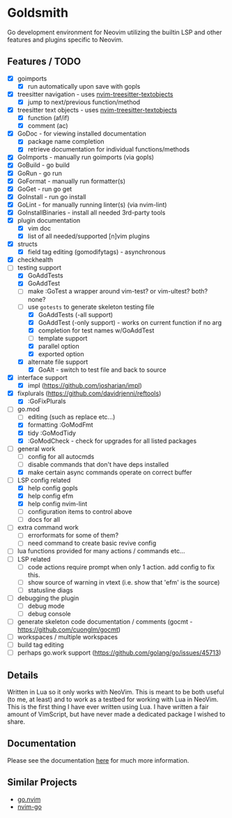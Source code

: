# Goldsmith

Go development environment for Neovim utilizing the builtin LSP and other features and plugins specific to Neovim.

## Features / TODO
- [x] goimports
    - [x] run automatically upon save with gopls
- [x] treesitter navigation - uses [nvim-treesitter-textobjects](https://github.com/nvim-treesitter/nvim-treesitter-textobjects)
    - [x] jump to next/previous function/method
- [x] treesitter text objects - uses [nvim-treesitter-textobjects](https://github.com/nvim-treesitter/nvim-treesitter-textobjects)
    - [x] function (af/if)
    - [x] comment (ac)
- [x] GoDoc - for viewing installed documentation
    - [x] package name completion
    - [x] retrieve documentation for individual functions/methods
- [x] GoImports - manually run goimports (via gopls)
- [x] GoBuild  - go build
- [x] GoRun - go run
- [x] GoFormat - manually run formatter(s)
- [x] GoGet - run go get
- [x] GoInstall - run go install
- [x] GoLint - for manually running linter(s) (via nvim-lint)
- [x] GoInstallBinaries - install all needed 3rd-party tools
- [x] plugin documentation
    - [x] vim doc
    - [x] list of all needed/supported [n]vim plugins
- [x] structs
    - [x] field tag editing (gomodifytags) - asynchronous
- [x] checkhealth
- [ ] testing support
    - [x] GoAddTests
    - [x] GoAddTest
    - [ ] make :GoTest a wrapper around vim-test? or vim-ultest? both? none?
    - [ ] use `gotests` to generate skeleton testing file
        - [x] GoAddTests (-all support)
        - [x] GoAddTest (-only support) - works on current function if no arg
        - [x] completion for test names w/GoAddTest
        - [ ] template support
        - [x] parallel option
        - [x] exported option
    - [x] alternate file support
        - [x] GoAlt - switch to test file and back to source
- [x] interface support
    - [x] impl (https://github.com/josharian/impl)
- [x] fixplurals (https://github.com/davidrjenni/reftools) 
    - [x] :GoFixPlurals
- [ ] go.mod 
    - [ ] editing (such as replace etc...)
    - [x] formatting :GoModFmt
    - [x] tidy :GoModTidy
    - [x] :GoModCheck - check for upgrades for all listed packages
- [ ] general work
    - [ ] config for all autocmds
    - [ ] disable commands that don't have deps installed
    - [x] make certain async commands operate on correct buffer
- [ ] LSP config related
    - [x] help config gopls
    - [x] help config efm
    - [x] help config nvim-lint
    - [ ] configuration items to control above
    - [ ] docs for all
- [ ] extra command work
    - [ ] errorformats for some of them?
    - [ ] need command to create basic revive config
- [ ] lua functions provided for many actions / commands etc...
- [ ] LSP related
    - [ ] code actions require prompt when only 1 action. add config to fix this.
    - [ ] show source of warning in vtext (i.e. show that 'efm' is the source)
    - [ ] statusline diags
- [ ] debugging the plugin
    - [ ] debug mode
    - [ ] debug console
- [ ] generate skeleton code documentation / comments (gocmt - https://github.com/cuonglm/gocmt)
- [ ] workspaces / multiple workspaces
- [ ] build tag editing
- [ ] perhaps go.work support (https://github.com/golang/go/issues/45713)

## Details
Written in Lua so it only works with NeoVim. This is meant to be both useful (to me, at least) and to work as a testbed
for working with Lua in NeoVim. This is the first thing I have ever written using Lua. I have written a fair amount of
VimScript, but have never made a dedicated package I wished to share.

## Documentation
Please see the documentation [here](https://github.com/WhoIsSethDaniel/goldsmith.nvim/blob/main/doc/goldsmith.txt) for much more information.

## Similar Projects
* [go.nvim](https://github.com/ray-x/go.nvim)
* [nvim-go](https://github.com/crispgm/nvim-go)

